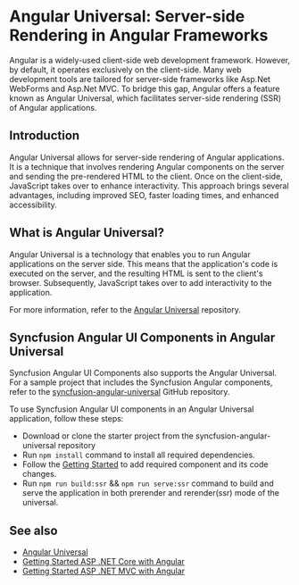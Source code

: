 # Angular Universal: Server-side Rendering in Angular Frameworks

Angular is a widely-used client-side web development framework. However, by default, it operates exclusively on the client-side. Many web development tools are tailored for server-side frameworks like Asp.Net WebForms and Asp.Net MVC. To bridge this gap, Angular offers a feature known as Angular Universal, which facilitates server-side rendering (SSR) of Angular applications.

## Introduction

Angular Universal allows for server-side rendering of Angular applications. It is a technique that involves rendering Angular components on the server and sending the pre-rendered HTML to the client. Once on the client-side, JavaScript takes over to enhance interactivity. This approach brings several advantages, including improved SEO, faster loading times, and enhanced accessibility.

## What is Angular Universal?

Angular Universal is a technology that enables you to run Angular applications on the server side. This means that the application's code is executed on the server, and the resulting HTML is sent to the client's browser. Subsequently, JavaScript takes over to add interactivity to the application.

For more information, refer to the [Angular Universal](https://github.com/angular/universal) repository.

## Syncfusion Angular UI Components in Angular Universal

Syncfusion Angular UI Components also supports the Angular Universal. For a sample project that includes the Syncfusion Angular components, refer to the [syncfusion-angular-universal](https://github.com/SyncfusionExamples/syncfusion-angular-universal) GitHub repository.

To use Syncfusion Angular UI components in an Angular Universal application, follow these steps:

* Download or clone the starter project from the syncfusion-angular-universal repository
* Run `npm install` command to install all required dependencies.
* Follow the [Getting Started](../getting-started/angular-cli/) to add required component and its code changes.
* Run `npm run build:ssr` && `npm run serve:ssr` command to build and serve the application in both prerender and rerender(ssr) mode of the universal.

## See also

* [Angular Universal](https://github.com/angular/universal)
* [Getting Started ASP .NET Core with Angular](../getting-started/aspnet-core.md)
* [Getting Started ASP .NET MVC with Angular](../getting-started/aspnet-mvc.md)